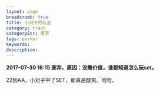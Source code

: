 ```yaml
---
layout: page
breadcrumb: true
title: 小对子的玩法
category: trash
categoryStr: 废弃
tags: porker
keywords: 
description: 
---
```


**2017-07-30 16:15 废弃，原因：没撒价值，谁都知道怎么玩set。**

22到AA，小对子中了SET，那真是酸爽。哈哈。

<p>

<a class="fancybox-buttons" data-fancybox-group="button" href="/img/life/2016-05-14-Small-Pocket-1.png"><img src="/img/life/porkerbg.jpg" alt="" hidden/></a>

<a class="fancybox-buttons" data-fancybox-group="button" href="/img/life/2016-05-14-Small-Pocket-2.png"></a>

<a class="fancybox-buttons" data-fancybox-group="button" href="/img/life/2016-05-14-Small-Pocket-3.png"></a>

<a class="fancybox-buttons" data-fancybox-group="button" href="/img/life/2016-05-14-Small-Pocket-4.png"></a>

</p>






